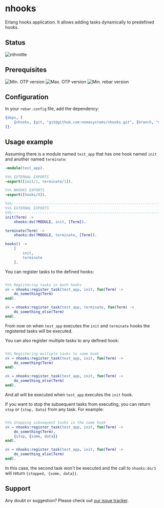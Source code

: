 # nhooks

Erlang hooks application. It allows adding tasks dynamically to predefined hooks.

## Status

![nthrottle](https://github.com/nomasystems/nhooks/actions/workflows/build.yml/badge.svg)

## Prerequisites

![Min. OTP version](https://img.shields.io/badge/min._OTP-22-blue)
![Max. OTP version](https://img.shields.io/badge/max._OTP-24-blue)
![Min. rebar version](https://img.shields.io/badge/min._rebar-3.14.X-blue)

## Configuration

In your `rebar.config` file, add the dependency:
```erl
{deps, [
    {nhooks, {git, "git@github.com:nomasystems/nhooks.git", {branch, "main"}}}
]}.
```

## Usage example

Assuming there is a module named `test_app` that has one hook named `init` and another named `terminate`:

```erl
-module(test_app).

%%% EXTERNAL EXPORTS
-export([init/1, terminate/1]).

%%% NHOOKS EXPORTS
-export([hooks/0]).

%%%-----------------------------------------------------------------------------
%%% EXTERNAL EXPORTS
%%%-----------------------------------------------------------------------------
init(Term) ->
    nhooks:do(?MODULE, init, [Term]).

terminate(Term) ->
    nhooks:do(?MODULE, terminate, [Term]).

hooks() ->
    [
        init,
        terminate
    ].


```

You can register tasks to the defined hooks:

```erl

%%% Registering tasks in both hooks
ok = nhooks:register_task(test_app, init, fun(Term) ->
    do_something(Term)
end).

ok = nhooks:register_task(test_app, terminate, fun(Term) ->
    do_something_else(Term)
end).

```

From now on when `test_app` executes the `init` and `terminate` hooks the registered tasks will be executed.


You can also register multiple tasks to any defined hook:

```erl

%%% Registering multiple tasks to same hook
ok = nhooks:register_task(test_app, init, fun(Term) ->
    do_something(Term)
end).

ok = nhooks:register_task(test_app, init, fun(Term) ->
    do_something_else(Term)
end).

```

And all will be executed when `test_app` executes the `init` hook.

If you want to stop the subsequent tasks from executing, you can return `stop` or `{stop, Data}` from any task. For example:

```erl

%%% Stopping subsequent tasks in the same hook
ok = nhooks:register_task(test_app, init, fun(Term) ->
    do_something(Term),
    {stop, {some, data}}
end).

ok = nhooks:register_task(test_app, init, fun(Term) ->
    do_something_else(Term)
end).

```

In this case, the second task won't be executed and the call to `nhooks:do/3` will return `{stopped, {some, data}}`.


## Support

Any doubt or suggestion? Please check out [our issue tracker](https://github.com/nomasystems/nhooks/issues).

